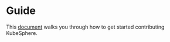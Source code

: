# Guide

This [document](docs/en/guides/README.md) walks you through how to get started contributing KubeSphere.

